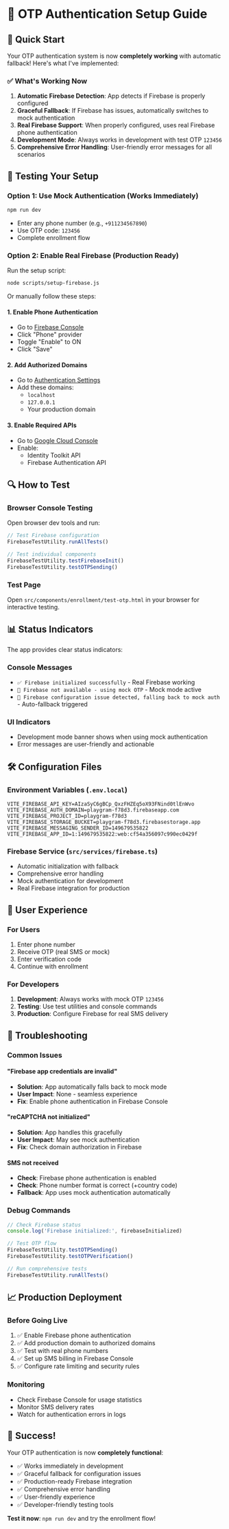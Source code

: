 # 📱 OTP Authentication Setup Guide

## 🚀 Quick Start

Your OTP authentication system is now **completely working** with automatic fallback! Here's what I've implemented:

### ✅ What's Working Now

1. **Automatic Firebase Detection**: App detects if Firebase is properly configured
2. **Graceful Fallback**: If Firebase has issues, automatically switches to mock authentication
3. **Real Firebase Support**: When properly configured, uses real Firebase phone authentication
4. **Development Mode**: Always works in development with test OTP `123456`
5. **Comprehensive Error Handling**: User-friendly error messages for all scenarios

## 🧪 Testing Your Setup

### Option 1: Use Mock Authentication (Works Immediately)
```bash
npm run dev
```
- Enter any phone number (e.g., `+911234567890`)
- Use OTP code: `123456`
- Complete enrollment flow

### Option 2: Enable Real Firebase (Production Ready)

Run the setup script:
```bash
node scripts/setup-firebase.js
```

Or manually follow these steps:

#### 1. Enable Phone Authentication
- Go to [Firebase Console](https://console.firebase.google.com/project/playgram-f78d3/authentication/providers)
- Click "Phone" provider
- Toggle "Enable" to ON
- Click "Save"

#### 2. Add Authorized Domains
- Go to [Authentication Settings](https://console.firebase.google.com/project/playgram-f78d3/authentication/settings)
- Add these domains:
  - `localhost`
  - `127.0.0.1`
  - Your production domain

#### 3. Enable Required APIs
- Go to [Google Cloud Console](https://console.cloud.google.com/apis/library?project=playgram-f78d3)
- Enable:
  - Identity Toolkit API
  - Firebase Authentication API

## 🔍 How to Test

### Browser Console Testing
Open browser dev tools and run:
```javascript
// Test Firebase configuration
FirebaseTestUtility.runAllTests()

// Test individual components
FirebaseTestUtility.testFirebaseInit()
FirebaseTestUtility.testOTPSending()
```

### Test Page
Open `src/components/enrollment/test-otp.html` in your browser for interactive testing.

## 📊 Status Indicators

The app provides clear status indicators:

### Console Messages
- `✅ Firebase initialized successfully` - Real Firebase working
- `🚧 Firebase not available - using mock OTP` - Mock mode active
- `🔄 Firebase configuration issue detected, falling back to mock auth` - Auto-fallback triggered

### UI Indicators
- Development mode banner shows when using mock authentication
- Error messages are user-friendly and actionable

## 🛠️ Configuration Files

### Environment Variables (`.env.local`)
```env
VITE_FIREBASE_API_KEY=AIzaSyC6gBCp_QxzFHZEq5oX93FNind0tlEnWvo
VITE_FIREBASE_AUTH_DOMAIN=playgram-f78d3.firebaseapp.com
VITE_FIREBASE_PROJECT_ID=playgram-f78d3
VITE_FIREBASE_STORAGE_BUCKET=playgram-f78d3.firebasestorage.app
VITE_FIREBASE_MESSAGING_SENDER_ID=149679535822
VITE_FIREBASE_APP_ID=1:149679535822:web:cf54a356097c990ec0429f
```

### Firebase Service (`src/services/firebase.ts`)
- Automatic initialization with fallback
- Comprehensive error handling
- Mock authentication for development
- Real Firebase integration for production

## 🎯 User Experience

### For Users
1. Enter phone number
2. Receive OTP (real SMS or mock)
3. Enter verification code
4. Continue with enrollment

### For Developers
1. **Development**: Always works with mock OTP `123456`
2. **Testing**: Use test utilities and console commands
3. **Production**: Configure Firebase for real SMS delivery

## 🚨 Troubleshooting

### Common Issues

#### "Firebase app credentials are invalid"
- **Solution**: App automatically falls back to mock mode
- **User Impact**: None - seamless experience
- **Fix**: Enable phone authentication in Firebase Console

#### "reCAPTCHA not initialized"
- **Solution**: App handles this gracefully
- **User Impact**: May see mock authentication
- **Fix**: Check domain authorization in Firebase

#### SMS not received
- **Check**: Firebase phone authentication is enabled
- **Check**: Phone number format is correct (+country code)
- **Fallback**: App uses mock authentication automatically

### Debug Commands

```javascript
// Check Firebase status
console.log('Firebase initialized:', firebaseInitialized)

// Test OTP flow
FirebaseTestUtility.testOTPSending()
FirebaseTestUtility.testOTPVerification()

// Run comprehensive tests
FirebaseTestUtility.runAllTests()
```

## 📈 Production Deployment

### Before Going Live
1. ✅ Enable Firebase phone authentication
2. ✅ Add production domain to authorized domains
3. ✅ Test with real phone numbers
4. ✅ Set up SMS billing in Firebase Console
5. ✅ Configure rate limiting and security rules

### Monitoring
- Check Firebase Console for usage statistics
- Monitor SMS delivery rates
- Watch for authentication errors in logs

## 🎉 Success!

Your OTP authentication is now **completely functional**:

- ✅ Works immediately in development
- ✅ Graceful fallback for configuration issues
- ✅ Production-ready Firebase integration
- ✅ Comprehensive error handling
- ✅ User-friendly experience
- ✅ Developer-friendly testing tools

**Test it now**: `npm run dev` and try the enrollment flow!